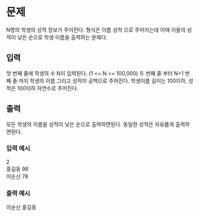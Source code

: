 # 문제
N명의 학생의 성적 정보가 주어진다. 형식은 이름 성적 으로 주어지는데 이때 이들의 성적이 낮은 순으로 학생 이름을 출력하는 문제다.

## 입력
첫 번째 줄에 학생의 수 N이 입력된다. (1 <= N <= 100,000)
두 번째 줄 부터 N+1 번째 줄 까지 학생의 이름 그리고 성적이 공백으로 주어진다. 학생이름 길이는 100이하, 성적은 100이하 자연수로 주어진다.
## 출력
모든 학생의 이름을 성적이 낮은 순으로 출력하면된다. 동일한 성적은 자유롭게 출력하면된다.

### 입력 예시

2  
홍길동 96  
이순신 78  
### 출력 예시

이순신 홍길동  
